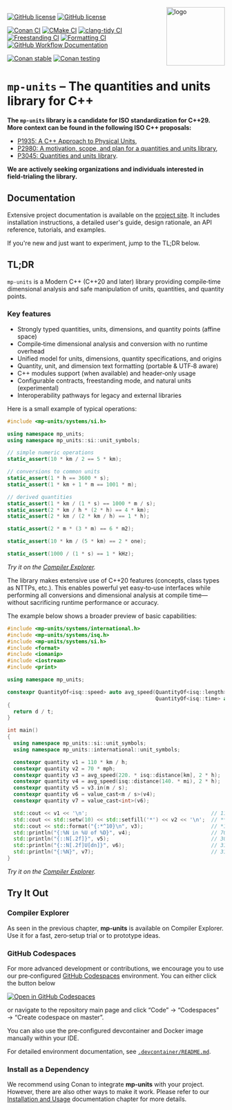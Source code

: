 <!-- markdownlint-disable MD041 -->
<!-- markdownlint-disable-next-line MD033 -->
<img align="right" height=135px src="docs/assets/images/mp-units-color.svg" alt="logo">

[![GitHub license](https://img.shields.io/github/license/mpusz/mp-units?cacheSeconds=3600&color=informational&label=License)](./LICENSE.md)
[![GitHub license](https://img.shields.io/badge/C%2B%2B-20%2F23-blue)](https://en.cppreference.com/w/cpp/compiler_support#cpp20)

[![Conan CI](https://img.shields.io/github/actions/workflow/status/mpusz/mp-units/ci-conan.yml?branch=master&label=Conan%20CI)](https://github.com/mpusz/mp-units/actions/workflows/ci-conan.yml)
[![CMake CI](https://img.shields.io/github/actions/workflow/status/mpusz/mp-units/ci-test-package-cmake.yml?branch=master&label=CMake%20CI)](https://github.com/mpusz/mp-units/actions/workflows/ci-test-package-cmake.yml)
[![clang-tidy CI](https://img.shields.io/github/actions/workflow/status/mpusz/mp-units/ci-clang-tidy.yml?branch=master&label=clang-tidy%20CI)](https://github.com/mpusz/mp-units/actions/workflows/ci-clang-tidy.yml)
[![Freestanding CI](https://img.shields.io/github/actions/workflow/status/mpusz/mp-units/ci-freestanding.yml?branch=master&label=Freestanding%20CI)](https://github.com/mpusz/mp-units/actions/workflows/ci-freestanding.yml)
[![Formatting CI](https://img.shields.io/github/actions/workflow/status/mpusz/mp-units/ci-formatting.yml?branch=master&label=Formatting%20CI)](https://github.com/mpusz/mp-units/actions/workflows/ci-formatting.yml)
[![GitHub Workflow Documentation](https://img.shields.io/github/actions/workflow/status/mpusz/mp-units/documentation.yml?branch=master&label=Documentation)](https://github.com/mpusz/mp-units/actions?query=workflow%3ADocumentation+branch%3Amaster)

[![Conan stable](https://img.shields.io/conan/v/mp-units?label=ConanCenter&color=blue)](https://conan.io/center/mp-units)
[![Conan testing](https://img.shields.io/badge/mpusz.jfrog.io-2.5.0%3Atesting-blue)](https://mpusz.jfrog.io/ui/packages/conan:%2F%2Fmp-units/2.5.0)


# `mp-units` – The quantities and units library for C++

**The `mp-units` library is a candidate for ISO standardization for C++29.
More context can be found in the following ISO C++ proposals:**

- [P1935: A C++ Approach to Physical Units](https://wg21.link/p1935),
- [P2980: A motivation, scope, and plan for a quantities and units library](https://wg21.link/p2980),
- [P3045: Quantities and units library](https://wg21.link/p3045).

**We are actively seeking organizations and individuals interested in field‑trialing the library.**

## Documentation

Extensive project documentation is available on the [project site](https://mpusz.github.io/mp-units).
It includes installation instructions, a detailed user's guide, design rationale, an API reference,
tutorials, and examples.

If you're new and just want to experiment, jump to the TL;DR below.


## TL;DR

`mp-units` is a Modern C++ (C++20 and later) library providing compile‑time dimensional analysis
and safe manipulation of units, quantities, and quantity points.

### Key features

- Strongly typed quantities, units, dimensions, and quantity points (affine space)
- Compile‑time dimensional analysis and conversion with no runtime overhead
- Unified model for units, dimensions, quantity specifications, and origins
- Quantity, unit, and dimension text formatting (portable & UTF‑8 aware)
- C++ modules support (when available) and header‑only usage
- Configurable contracts, freestanding mode, and natural units (experimental)
- Interoperability pathways for legacy and external libraries

Here is a small example of typical operations:

```cpp
#include <mp-units/systems/si.h>

using namespace mp_units;
using namespace mp_units::si::unit_symbols;

// simple numeric operations
static_assert(10 * km / 2 == 5 * km);

// conversions to common units
static_assert(1 * h == 3600 * s);
static_assert(1 * km + 1 * m == 1001 * m);

// derived quantities
static_assert(1 * km / (1 * s) == 1000 * m / s);
static_assert(2 * km / h * (2 * h) == 4 * km);
static_assert(2 * km / (2 * km / h) == 1 * h);

static_assert(2 * m * (3 * m) == 6 * m2);

static_assert(10 * km / (5 * km) == 2 * one);

static_assert(1000 / (1 * s) == 1 * kHz);
```

_Try it on the [Compiler Explorer](https://godbolt.org/z/fT1r4sohs)._

The library makes extensive use of C++20 features (concepts, class types as NTTPs, etc.).
This enables powerful yet easy‑to‑use interfaces while performing all conversions and dimensional
analysis at compile time—without sacrificing runtime performance or accuracy.

The example below shows a broader preview of basic capabilities:

```cpp
#include <mp-units/systems/international.h>
#include <mp-units/systems/isq.h>
#include <mp-units/systems/si.h>
#include <format>
#include <iomanip>
#include <iostream>
#include <print>

using namespace mp_units;

constexpr QuantityOf<isq::speed> auto avg_speed(QuantityOf<isq::length> auto d,
                                                QuantityOf<isq::time> auto t)
{
  return d / t;
}

int main()
{
  using namespace mp_units::si::unit_symbols;
  using namespace mp_units::international::unit_symbols;

  constexpr quantity v1 = 110 * km / h;
  constexpr quantity v2 = 70 * mph;
  constexpr quantity v3 = avg_speed(220. * isq::distance[km], 2 * h);
  constexpr quantity v4 = avg_speed(isq::distance(140. * mi), 2 * h);
  constexpr quantity v5 = v3.in(m / s);
  constexpr quantity v6 = value_cast<m / s>(v4);
  constexpr quantity v7 = value_cast<int>(v6);

  std::cout << v1 << '\n';                                        // 110 km/h
  std::cout << std::setw(10) << std::setfill('*') << v2 << '\n';  // ***70 mi/h
  std::cout << std::format("{:*^10}\n", v3);                      // *110 km/h*
  std::println("{:%N in %U of %D}", v4);                          // 70 in mi/h of LT⁻¹
  std::println("{::N[.2f]}", v5);                                 // 30.56 m/s
  std::println("{::N[.2f]U[dn]}", v6);                            // 31.29 m⋅s⁻¹
  std::println("{:%N}", v7);                                      // 31
}
```

_Try it on the [Compiler Explorer](https://godbolt.org/z/fxcjs19ah)._


## Try It Out

### Compiler Explorer

As seen in the previous chapter, **mp-units** is available on Compiler Explorer.
Use it for a fast, zero‑setup trial or to prototype ideas.

### GitHub Codespaces

For more advanced development or contributions, we encourage you to use our pre‑configured
[GitHub Codespaces](https://docs.github.com/en/codespaces) environment.
You can either click the button below

[![Open in GitHub Codespaces](https://github.com/codespaces/badge.svg)](https://codespaces.new/mpusz/mp-units)

or navigate to the repository main page and click “Code” → “Codespaces”
→ “Create codespace on master”.

You can also use the pre‑configured devcontainer and Docker image manually within your IDE.

For detailed environment documentation, see [`.devcontainer/README.md`](.devcontainer/README.md).

### Install as a Dependency

We recommend using Conan to integrate **mp-units** with your project. However, there are
also other ways to make it work. Please refer to our
[Installation and Usage](https://mpusz.github.io/mp-units/latest/getting_started/installation_and_usage)
documentation chapter for more details.

